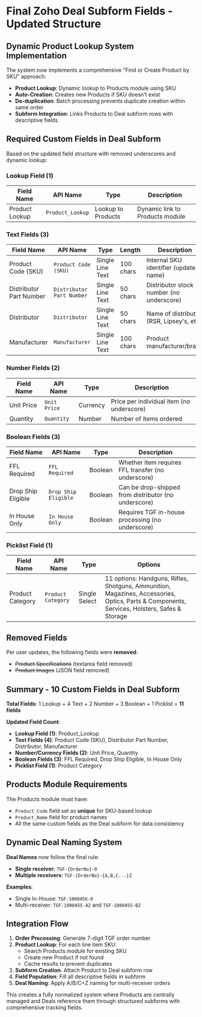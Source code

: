 # Final Zoho Deal Subform Fields - Updated Structure

## Dynamic Product Lookup System Implementation

The system now implements a comprehensive "Find or Create Product by SKU" approach:
- **Product Lookup**: Dynamic lookup to Products module using SKU
- **Auto-Creation**: Creates new Products if SKU doesn't exist
- **De-duplication**: Batch processing prevents duplicate creation within same order
- **Subform Integration**: Links Products to Deal subform rows with descriptive fields

## Required Custom Fields in Deal Subform

Based on the updated field structure with removed underscores and dynamic lookup:

### Lookup Field (1)
| Field Name | API Name | Type | Description |
|------------|----------|------|-------------|
| Product Lookup | `Product_Lookup` | Lookup to Products | Dynamic link to Products module |

### Text Fields (3)
| Field Name | API Name | Type | Length | Description |
|------------|----------|------|--------|-------------|
| Product Code (SKU) | `Product Code (SKU)` | Single Line Text | 100 chars | Internal SKU identifier (updated name) |
| Distributor Part Number | `Distributor Part Number` | Single Line Text | 50 chars | Distributor stock number (no underscore) |
| Distributor | `Distributor` | Single Line Text | 50 chars | Name of distributor (RSR, Lipsey's, etc.) |
| Manufacturer | `Manufacturer` | Single Line Text | 100 chars | Product manufacturer/brand |

### Number Fields (2)
| Field Name | API Name | Type | Description |
|------------|----------|------|-------------|
| Unit Price | `Unit Price` | Currency | Price per individual item (no underscore) |
| Quantity | `Quantity` | Number | Number of items ordered |

### Boolean Fields (3)
| Field Name | API Name | Type | Description |
|------------|----------|------|-------------|
| FFL Required | `FFL Required` | Boolean | Whether item requires FFL transfer (no underscore) |
| Drop Ship Eligible | `Drop Ship Eligible` | Boolean | Can be drop-shipped from distributor (no underscore) |
| In House Only | `In House Only` | Boolean | Requires TGF in-house processing (no underscore) |

### Picklist Field (1)
| Field Name | API Name | Type | Options |
|------------|----------|------|---------|
| Product Category | `Product Category` | Single Select | 11 options: Handguns, Rifles, Shotguns, Ammunition, Magazines, Accessories, Optics, Parts & Components, Services, Holsters, Safes & Storage |

## Removed Fields

Per user updates, the following fields were **removed**:
- ~~Product Specifications~~ (textarea field removed)
- ~~Product Images~~ (JSON field removed)

## Summary - **10 Custom Fields** in Deal Subform

**Total Fields**: 1 Lookup + 4 Text + 2 Number + 3 Boolean + 1 Picklist = **11 fields**

**Updated Field Count**:
- **Lookup Field (1)**: Product_Lookup
- **Text Fields (4)**: Product Code (SKU), Distributor Part Number, Distributor, Manufacturer  
- **Number/Currency Fields (2)**: Unit Price, Quantity
- **Boolean Fields (3)**: FFL Required, Drop Ship Eligible, In House Only
- **Picklist Field (1)**: Product Category

## Products Module Requirements

The Products module must have:
- `Product_Code` field set as **unique** for SKU-based lookup
- `Product_Name` field for product names
- All the same custom fields as the Deal subform for data consistency

## Dynamic Deal Naming System

**Deal Names** now follow the final rule:
- **Single receiver**: `TGF-{OrderNo}-0`
- **Multiple receivers**: `TGF-{OrderNo}-{A,B,C...}Z`

**Examples**:
- Single In-House: `TGF-1000456-0`
- Multi-receiver: `TGF-1000455-AZ` and `TGF-1000455-BZ`

## Integration Flow

1. **Order Processing**: Generate 7-digit TGF order number
2. **Product Lookup**: For each line item SKU:
   - Search Products module for existing SKU
   - Create new Product if not found
   - Cache results to prevent duplicates
3. **Subform Creation**: Attach Product to Deal subform row
4. **Field Population**: Fill all descriptive fields in subform
5. **Deal Naming**: Apply A/B/C+Z naming for multi-receiver orders

This creates a fully normalized system where Products are centrally managed and Deals reference them through structured subforms with comprehensive tracking fields.